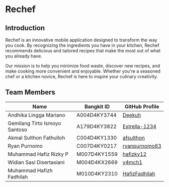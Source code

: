 # Rechef

## Introduction

Rechef is an innovative mobile application designed to transform the way you cook. By recognizing the ingredients you have in your kitchen, Rechef recommends delicious and tailored recipes that make the most out of what you already have.

Our mission is to help you minimize food waste, discover new recipes, and make cooking more convenient and enjoyable. Whether you're a seasoned chef or a kitchen novice, Rechef is here to inspire your culinary creativity.

## Team Members

| Name                            | Bangkit ID   | GitHub Profile                                      |
| -------------------------       | -----------  | --------------------------------------------------- |
| Andhika Lingga Mariano          | A004D4KY3744 | [Deekuh](https://github.com/Deekuh)                 |
| Gemilang Tirto Ismoyo Santoso   | A179D4KY3822 | [Estrella-1234](https://github.com/Estrella-1234)   |
| Akmal Sulthon Fathulloh         | C004D4KY1330 | [afsulthon](https://github.com/afsulthon)           |
| Ryan Purnomo                    | C007D4KY0217 | [ryanpurnomo83](https://github.com/ryanpurnomo83)   |
| Muhammad Hafiz Rizky P          | M007D4KY1559 | [hafizky12](https://github.com/hafizky12)           |
| Widian Sasi Disertasiani        | M004D4KX2669 | [y4mch1](https://github.com/y4mch1)                 |
| Muhammad Hafizh Fadhilah        | M010D4KY2310 | [HafizFadhilah](https://github.com/HafizFadhilah)   |

